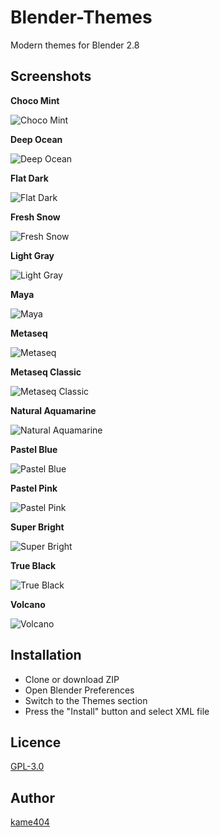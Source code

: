 Blender-Themes
====

Modern themes for Blender 2.8
 
## Screenshots

**Choco Mint**

![Choco Mint](https://user-images.githubusercontent.com/54836559/64172378-d6267300-ce8f-11e9-8878-fabcfd33f5e3.png)

**Deep Ocean**

![Deep Ocean](https://user-images.githubusercontent.com/54836559/64172383-daeb2700-ce8f-11e9-8156-75da1a28d61f.png)

**Flat Dark**

![Flat Dark](https://user-images.githubusercontent.com/54836559/64172388-dd4d8100-ce8f-11e9-98cd-f4dc5d5f5014.png)

**Fresh Snow**

![Fresh Snow](https://user-images.githubusercontent.com/54836559/64172392-dfafdb00-ce8f-11e9-9e64-37ce28ea29bc.png)

**Light Gray**

![Light Gray](https://user-images.githubusercontent.com/54836559/64172400-e2aacb80-ce8f-11e9-8ad6-b0c202215247.png)

**Maya**

![Maya](https://user-images.githubusercontent.com/54836559/64172409-e76f7f80-ce8f-11e9-8fa2-e2aac76a8eaf.png)

**Metaseq**

![Metaseq](https://user-images.githubusercontent.com/54836559/64172420-eb9b9d00-ce8f-11e9-951f-3d06c24e28bb.png)

**Metaseq Classic**

![Metaseq Classic](https://user-images.githubusercontent.com/54836559/64172427-edfdf700-ce8f-11e9-8710-d905effac629.png)

**Natural Aquamarine**

![Natural Aquamarine](https://user-images.githubusercontent.com/54836559/64172433-f0f8e780-ce8f-11e9-83a7-cf1bc82a27dc.png)

**Pastel Blue**

![Pastel Blue](https://user-images.githubusercontent.com/54836559/64172440-f3f3d800-ce8f-11e9-8d3e-ae16c3ce4c46.png)

**Pastel Pink**

![Pastel Pink](https://user-images.githubusercontent.com/54836559/64172444-f6563200-ce8f-11e9-96f6-60ac34f83362.png)

**Super Bright**

![Super Bright](https://user-images.githubusercontent.com/54836559/64172446-f8b88c00-ce8f-11e9-91e2-f5051cb6e8a9.png)

**True Black**

![True Black](https://user-images.githubusercontent.com/54836559/64172452-fbb37c80-ce8f-11e9-91b1-31de10350e1a.png)

**Volcano**

![Volcano](https://user-images.githubusercontent.com/54836559/64172455-feae6d00-ce8f-11e9-94bc-68bf61462cfe.png)

## Installation

* Clone or download ZIP
* Open Blender Preferences
* Switch to the Themes section
* Press the "Install" button and select XML file

## Licence

[GPL-3.0](https://github.com/kame404/Blender-Themes/blob/master/LICENSE)

## Author

[kame404](https://github.com/kame404)
